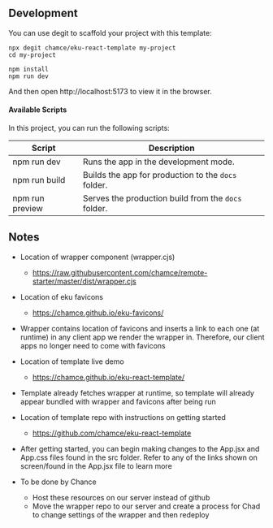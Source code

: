 ## Development

You can use degit to scaffold your project with this template:

```
npx degit chamce/eku-react-template my-project
cd my-project

npm install
npm run dev
```

And then open http://localhost:5173 to view it in the browser.

#### Available Scripts

In this project, you can run the following scripts:

| Script          | Description                                         |
| --------------- | --------------------------------------------------- |
| npm run dev     | Runs the app in the development mode.               |
| npm run build   | Builds the app for production to the `docs` folder. |
| npm run preview | Serves the production build from the `docs` folder. |

## Notes

- Location of wrapper component (wrapper.cjs)
    - https://raw.githubusercontent.com/chamce/remote-starter/master/dist/wrapper.cjs

- Location of eku favicons
    - https://chamce.github.io/eku-favicons/

- Wrapper contains location of favicons and inserts a link to each one (at runtime) in any client app we render the wrapper in. Therefore, our client apps no longer need to come with favicons

- Location of template live demo
    - https://chamce.github.io/eku-react-template/

- Template already fetches wrapper at runtime, so template will already appear bundled with wrapper and favicons after being run

- Location of template repo with instructions on getting started
    - https://github.com/chamce/eku-react-template

- After getting started, you can begin making changes to the App.jsx and App.css files found in the src folder. Refer to any of the links shown on screen/found in the App.jsx file to learn more

- To be done by Chance
    - Host these resources on our server instead of github
    - Move the wrapper repo to our server and create a process for Chad to change settings of the wrapper and then redeploy